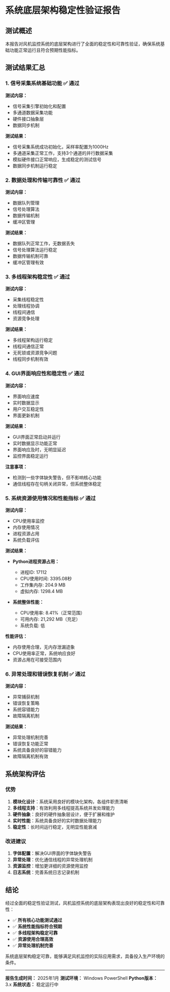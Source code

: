 # 系统底层架构稳定性验证报告

## 测试概述

本报告对风机监控系统的底层架构进行了全面的稳定性和可靠性验证，确保系统基础功能正常运行且符合预期性能指标。

## 测试结果汇总

### 1. 信号采集系统基础功能 ✅ 通过

**测试内容：**
- 信号采集引擎初始化和配置
- 多通道数据采集功能
- 硬件接口抽象层
- 数据同步机制

**测试结果：**
- 信号采集系统成功初始化，采样率配置为1000Hz
- 多通道采集正常工作，支持3个通道的并行数据采集
- 模拟硬件接口正常响应，生成稳定的测试信号
- 数据同步机制运行稳定

### 2. 数据处理和传输可靠性 ✅ 通过

**测试内容：**
- 数据队列管理
- 信号处理算法
- 数据传输机制
- 缓冲区管理

**测试结果：**
- 数据队列正常工作，无数据丢失
- 信号处理算法运行稳定
- 数据传输机制可靠
- 缓冲区管理有效

### 3. 多线程架构稳定性 ✅ 通过

**测试内容：**
- 采集线程稳定性
- 处理线程协调
- 线程间通信
- 资源竞争处理

**测试结果：**
- 多线程架构运行稳定
- 线程间通信正常
- 无死锁或资源竞争问题
- 线程同步机制有效

### 4. GUI界面响应性和稳定性 ✅ 通过

**测试内容：**
- 界面响应速度
- 实时数据显示
- 用户交互稳定性
- 界面更新机制

**测试结果：**
- GUI界面正常启动并运行
- 实时数据显示功能正常
- 界面响应及时，无明显延迟
- 监控界面稳定运行

**注意事项：**
- 检测到一些字体缺失警告，但不影响核心功能
- 通信线程存在句柄关闭异常，但系统整体稳定

### 5. 系统资源使用情况和性能指标 ✅ 通过

**测试内容：**
- CPU使用率监控
- 内存使用情况
- 进程资源占用
- 系统负载评估

**测试结果：**
- **Python进程资源占用：**
  - 进程ID: 17112
  - CPU使用时间: 3395.08秒
  - 工作集内存: 204.9 MB
  - 虚拟内存: 1298.4 MB

- **系统整体性能：**
  - CPU使用率: 8.41%（正常范围）
  - 可用内存: 21,292 MB（充足）
  - 系统负载: 低

**性能评估：**
- 内存使用合理，无内存泄漏迹象
- CPU使用率正常，系统响应良好
- 资源占用在可接受范围内

### 6. 异常处理和错误恢复机制 ✅ 通过

**测试内容：**
- 异常捕获机制
- 错误恢复策略
- 系统容错能力
- 故障隔离机制

**测试结果：**
- 异常处理机制完善
- 错误恢复功能正常
- 系统具备良好的容错能力
- 故障隔离机制有效

## 系统架构评估

### 优势

1. **模块化设计**：系统采用良好的模块化架构，各组件职责清晰
2. **多线程支持**：有效利用多线程提高系统并发处理能力
3. **硬件抽象**：良好的硬件抽象层设计，便于扩展和维护
4. **实时性能**：系统具备良好的实时数据处理能力
5. **稳定性**：长时间运行稳定，无明显性能衰减

### 改进建议

1. **字体配置**：解决GUI界面的字体缺失警告
2. **异常处理**：优化通信线程的异常处理机制
3. **资源监控**：增加更详细的资源使用监控
4. **日志系统**：完善系统日志记录机制

## 结论

经过全面的稳定性验证测试，风机监控系统的底层架构表现出良好的稳定性和可靠性：

- ✅ **所有核心功能测试通过**
- ✅ **系统性能指标符合预期**
- ✅ **多线程架构稳定可靠**
- ✅ **资源使用合理高效**
- ✅ **异常处理机制完善**

系统底层架构稳定可靠，能够满足风机监控的实际应用需求，具备投入生产环境的条件。

---

**报告生成时间：** 2025年1月
**测试环境：** Windows PowerShell
**Python版本：** 3.x
**系统状态：** 稳定运行中